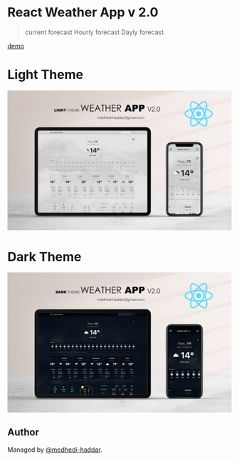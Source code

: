 
# React Weather App v 2.0

> current forecast
> Hourly forecast
> Dayly forecast


[demo](https://weatherapp-wolf-2.netlify.app/) 


# Light Theme
<p align="center">
  <img src="https://github.com/medhedi-haddar/weatherapp/blob/master/public/mockup-light-theme.png" width="800" />
</p>


# Dark Theme
<p align="center">
  <img src="https://github.com/medhedi-haddar/weatherapp/blob/master/public/mockup-dark-theme.png" width="800" />
</p>



## Author

Managed by [@medhedi-haddar](https://github.com/medhedi-haddar/).
